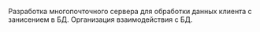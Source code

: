 Разработка многопочточного сервера для обработки данных клиента с занисением в БД. 
Организация взаимодействия с БД.
